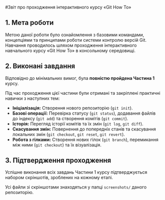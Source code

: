 #Звіт про проходження інтерактивного курсу «Git How To»

## 1. Мета роботи

Метою даної роботи було ознайомлення з базовими командами, концепціями та принципами роботи системи контролю версій Git. Навчання проводилось шляхом проходження інтерактивного навчального курсу «Git How To» в консольному середовищі.

## 2. Виконані завдання

Відповідно до мінімальних вимог, була **повністю пройдена Частина 1** курсу.

Під час проходження цієї частини були отримані та закріплені практичні навички з наступних тем:

* **Ініціалізація:** Створення нового репозиторію (`git init`).
* **Базові операції:** Перевірка статусу (`git status`), додавання файлів до індексу (`git add`) та створення комітів (`git commit`).
* **Історія:** Перегляд історії комітів та їх змін (`git log`, `git diff`).
* **Скасування змін:** Повернення до попередніх станів та скасування локальних змін (`git checkout`, `git reset`, `git revert`).
* **Робота з гілками:** Створення нових гілок (`git branch`), перемикання між ними (`git checkout`) та їх візуалізація.

## 3. Підтвердження проходження

Успішне виконання всіх завдань Частини 1 курсу підтверджується набором скріншотів, зроблених на кожному етапі.

Усі файли зі скріншотами знаходяться у папці `screenshots/` даного репозиторію.
